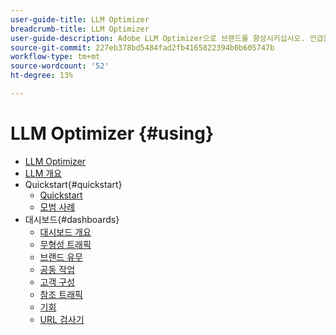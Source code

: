 ```yaml
---
user-guide-title: LLM Optimizer
breadcrumb-title: LLM Optimizer
user-guide-description: Adobe LLM Optimizer으로 브랜드를 향상시키십시오. 언급을 추적하고 통찰력을 발견하고 AI 기반 검색을 지배합니다. 가시성을 제어하십시오. 지금 최적화를 시작하십시오!
source-git-commit: 227eb378bd5484fad2fb4165822394b0b605747b
workflow-type: tm+mt
source-wordcount: '52'
ht-degree: 13%

---
```



# LLM Optimizer {#using}

+ [LLM Optimizer](/help/home.md)
+ [LLM 개요](/help/overview/overview.md)
+ Quickstart{#quickstart}
   + [Quickstart](/help/overview/quick-start.md)
   + [모범 사례](/help/tutorials/best-practices.md)
+ 대시보드{#dashboards}
   + [대시보드 개요](/help/dashboards/dashboards-overview.md)
   + [무형성 트래픽](/help/dashboards/agentic-traffic.md)
   + [브랜드 유무](/help/dashboards/brand-presence.md)
   + [공동 작업](/help/dashboards/collaboration.md)
   + [고객 구성](/help/dashboards/customer-configuration.md)
   + [참조 트래픽](/help/dashboards/referral-traffic.md)
   + [기회](/help/dashboards/opportunities.md)
   + [URL 검사기](/help/dashboards/url-inspector.md)
